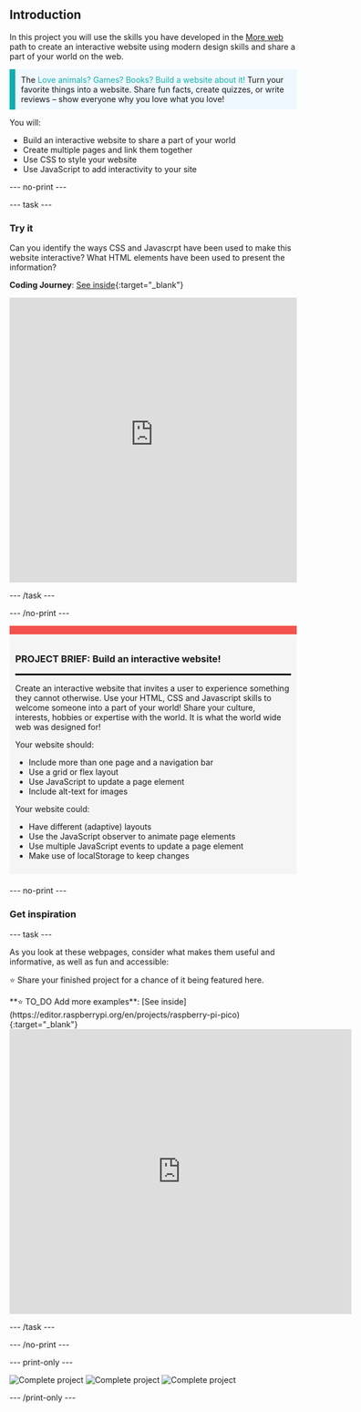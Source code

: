 ## Introduction

In this project you will use the skills you have developed in the [More web](https://projects.raspberrypi.org/en/pathways/more-web) path to create an interactive website using modern design skills and share a part of your world on the web.

<p style="border-left: solid; border-width:10px; border-color: #0faeb0; background-color: aliceblue; padding: 10px;">
The <span style="color: #0faeb0">Love animals? Games? Books? Build a website about it!</span> Turn your favorite things into a website. Share fun facts, create quizzes, or write reviews – show everyone why you love what you love!
</p>

You will:
+ Build an interactive website to share a part of your world
+ Create multiple pages and link them together
+ Use CSS to style your website
+ Use JavaScript to add interactivity to your site

--- no-print ---

--- task ---

### Try it

Can you identify the ways CSS and Javascrpt have been used to make this website interactive? What HTML elements have been used to present the information?

**Coding Journey**: [See inside](https://staging-editor.raspberrypi.org/en/projects/share-your-world-coding){:target="_blank"}

<iframe src="https://staging-editor.raspberrypi.org/en/embed/viewer/share-your-world-coding" width="100%" height="500" frameborder="0" marginwidth="0" marginheight="0" allowfullscreen> </iframe>

--- /task ---

--- /no-print ---

<div style="border-top: 15px solid #f3524f; background-color: whitesmoke; margin-bottom: 20px; padding: 10px;">

### PROJECT BRIEF: Build an interactive website!
<hr style="border-top: 2px solid black;">

Create an interactive website that invites a user to experience something they cannot otherwise. Use your HTML, CSS and Javascript skills to welcome someone into a part of your world! Share your culture, interests, hobbies or expertise with the world. It is what the world wide web was designed for! 

Your website should:
+ Include more than one page and a navigation bar
+ Use a grid or flex layout 
+ Use JavaScript to update a page element
+ Include alt-text for images

Your website could:
+ Have different (adaptive) layouts
+ Use the JavaScript observer to animate page elements
+ Use multiple JavaScript events to update a page element
+ Make use of localStorage to keep changes

</div>

--- no-print ---

### Get inspiration

--- task ---

As you look at these webpages, consider what makes them useful and informative, as well as fun and accessible:

⭐ Share your finished project for a chance of it being featured here.

<div>
**⭐ TO_DO Add more examples**: [See inside](https://editor.raspberrypi.org/en/projects/raspberry-pi-pico){:target="_blank"}
<div>
<iframe src="https://editor.raspberrypi.org/en/embed/viewer/raspberry-pi-pico" width="600" height="500" frameborder="0" marginwidth="0" marginheight="0" allowfullscreen> </iframe>
</div>

--- /task ---

--- /no-print ---

--- print-only ---

![Complete project](images/favourite.png)
![Complete project](images/pico.png)
![Complete project](images/filter.png)

--- /print-only ---